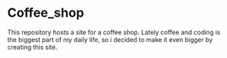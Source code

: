 # Coffee_shop
This repository hosts a site for a coffee shop. Lately coffee and coding is the biggest part of my daily life, so i decided to make it even bigger by creating this site.

